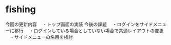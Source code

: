 # fishing
今回の更新内容
　・トップ画面の実装
今後の課題
　・ログインをサイドメニューに移行
　・ログインしている場合としていない場合で共通レイアウトの変更
　・サイドメニューの名目を検討